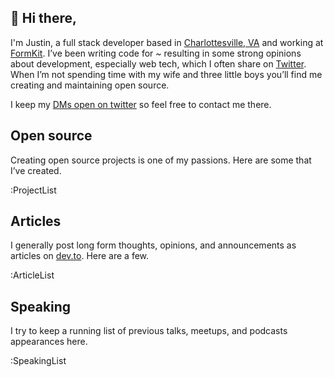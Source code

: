 ## 👋 Hi there,

I'm Justin, a full stack developer based in [Charlottesville, VA](https://www.virginia.org/places-to-visit/regions/central-virginia/charlottesville/) and working at [FormKit](https://formkit.com). I’ve been writing code for ~<year-count></year-count> resulting in some strong opinions about development, especially web tech, which I often share on [Twitter](https://twitter.com/intent/user?screen_name=jpschroeder). When I’m not spending time with my wife and three little boys you’ll find me creating and maintaining open&nbsp;source.

I keep my [DMs open on twitter](https://twitter.com/messages/compose?recipient_id=12008842) so feel free to contact me&nbsp;there.

## Open source

Creating open source projects is one of my passions. Here are some that I’ve&nbsp;created.

:ProjectList

## Articles

I generally post long form thoughts, opinions, and announcements as articles on [dev.to](https://dev.to/dashboard). Here are a&nbsp;few.

:ArticleList

## Speaking

I try to keep a running list of previous talks, meetups, and podcasts appearances&nbsp;here.

:SpeakingList
